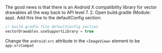 
The good news is that there is an Android X compatibility library for vector drawables all the way back to API level 7. 2. Open build.gradle (Module: app). Add this line to the defaultConfig section:
```gradle
// build.gradle file defaultConfig section
vectorDrawables.useSupportLibrary = true
```

Change the `android:src` attribute in the `<ImageView>` element to be `app:srcCompat`